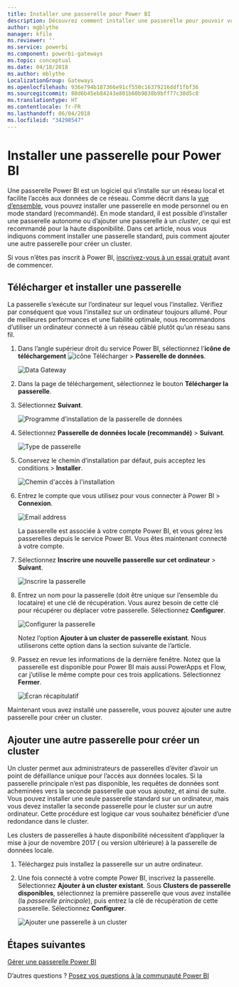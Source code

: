```yaml
---
title: Installer une passerelle pour Power BI
description: Découvrez comment installer une passerelle pour pouvoir vous connecter à des données locales dans Power BI.
author: mgblythe
manager: kfile
ms.reviewer: ''
ms.service: powerbi
ms.component: powerbi-gateways
ms.topic: conceptual
ms.date: 04/18/2018
ms.author: mblythe
LocalizationGroup: Gateways
ms.openlocfilehash: 936e794b187366e91cf550c16379216ddf1fbf36
ms.sourcegitcommit: 80d6b45eb84243e801b60b9038b9bff77c30d5c8
ms.translationtype: HT
ms.contentlocale: fr-FR
ms.lasthandoff: 06/04/2018
ms.locfileid: "34298547"
---
```

# <a name="install-a-gateway-for-power-bi"></a>Installer une passerelle pour Power BI

Une passerelle Power BI est un logiciel qui s’installe sur un réseau local et facilite l’accès aux données de ce réseau. Comme décrit dans la [vue d’ensemble](service-gateway-getting-started.md), vous pouvez installer une passerelle en mode personnel ou en mode standard (recommandé). En mode standard, il est possible d’installer une passerelle autonome ou d’ajouter une passerelle à un *cluster*, ce qui est recommandé pour la haute disponibilité. Dans cet article, nous vous indiquons comment installer une passerelle standard, puis comment ajouter une autre passerelle pour créer un cluster.

Si vous n’êtes pas inscrit à Power BI, [inscrivez-vous à un essai gratuit](https://app.powerbi.com/signupredirect?pbi_source=web) avant de commencer.


## <a name="download-and-install-a-gateway"></a>Télécharger et installer une passerelle

La passerelle s’exécute sur l’ordinateur sur lequel vous l’installez. Vérifiez par conséquent que vous l’installez sur un ordinateur toujours allumé. Pour de meilleures performances et une fiabilité optimale, nous recommandons d’utiliser un ordinateur connecté à un réseau câblé plutôt qu’un réseau sans fil.

1. Dans l’angle supérieur droit du service Power BI, sélectionnez l’**icône de téléchargement** ![icône Télécharger](media/service-gateway-install/icon-download.png) > **Passerelle de données**.

    ![Data Gateway](media/service-gateway-install/data-gateway.png)

2. Dans la page de téléchargement, sélectionnez le bouton **Télécharger la passerelle**.

3. Sélectionnez **Suivant**.     

    ![Programme d’installation de la passerelle de données](media/service-gateway-install/gateway-installer.png)

4. Sélectionnez **Passerelle de données locale (recommandé)** > **Suivant**.

    ![Type de passerelle](media/service-gateway-install/gateway-type.png)

5. Conservez le chemin d’installation par défaut, puis acceptez les conditions > **Installer**.

    ![Chemin d'accès à l'installation](media/service-gateway-install/install-path.png)

6. Entrez le compte que vous utilisez pour vous connecter à Power BI > **Connexion**.

    ![Email address](media/service-gateway-install/email-address.png)

    La passerelle est associée à votre compte Power BI, et vous gérez les passerelles depuis le service Power BI. Vous êtes maintenant connecté à votre compte.

7. Sélectionnez **Inscrire une nouvelle passerelle sur cet ordinateur** > **Suivant**.

    ![Inscrire la passerelle](media/service-gateway-install/register-gateway.png)

8. Entrez un nom pour la passerelle (doit être unique sur l’ensemble du locataire) et une clé de récupération. Vous aurez besoin de cette clé pour récupérer ou déplacer votre passerelle. Sélectionnez **Configurer**.

    ![Configurer la passerelle](media/service-gateway-install/configure-gateway.png)

    Notez l’option **Ajouter à un cluster de passerelle existant**. Nous utiliserons cette option dans la section suivante de l’article.

9. Passez en revue les informations de la dernière fenêtre. Notez que la passerelle est disponible pour Power BI mais aussi PowerApps et Flow, car j’utilise le même compte pour ces trois applications. Sélectionnez **Fermer**.

    ![Écran récapitulatif](media/service-gateway-install/summary-screen.png)

Maintenant vous avez installé une passerelle, vous pouvez ajouter une autre passerelle pour créer un cluster.


## <a name="add-another-gateway-to-create-a-cluster"></a>Ajouter une autre passerelle pour créer un cluster

Un cluster permet aux administrateurs de passerelles d’éviter d’avoir un point de défaillance unique pour l’accès aux données locales. Si la passerelle principale n’est pas disponible, les requêtes de données sont acheminées vers la seconde passerelle que vous ajoutez, et ainsi de suite. Vous pouvez installer une seule passerelle standard sur un ordinateur, mais vous devez installer la seconde passerelle pour le cluster sur un autre ordinateur. Cette procédure est logique car vous souhaitez bénéficier d’une redondance dans le cluster.

Les clusters de passerelles à haute disponibilité nécessitent d’appliquer la mise à jour de novembre 2017 ( ou version ultérieure) à la passerelle de données locale.

1. Téléchargez puis installez la passerelle sur un autre ordinateur.

2. Une fois connecté à votre compte Power BI, inscrivez la passerelle. Sélectionnez **Ajouter à un cluster existant**. Sous **Clusters de passerelle disponibles**, sélectionnez la première passerelle que vous avez installée (la *passerelle principale*), puis entrez la clé de récupération de cette passerelle. Sélectionnez **Configurer**.

    ![Ajouter une passerelle à un cluster](media/service-gateway-install/add-cluster.png)


## <a name="next-steps"></a>Étapes suivantes

[Gérer une passerelle Power BI](service-gateway-manage.md)

D’autres questions ? [Posez vos questions à la communauté Power BI](http://community.powerbi.com/)